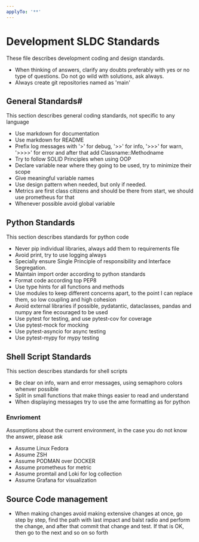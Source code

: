 ```yaml
---
applyTo: '**'
---
```


# Development SLDC Standards
These file describes development coding and design standards.

* When thinking of answers, clarify any doubts preferably with yes or no type of questions. Do not go wild with solutions, ask always.
* Always create git repositories named as 'main'

## General Standards#
This section describes general coding standards, not specific to any language

* Use markdown for documentation
* Use markdown for README
* Prefix log messages with '>' for debug, '>>' for info, '>>>' for warn, '>>>>' for error and after that add Classname::Methodname
* Try to follow SOLID Principles when using OOP
* Declare variable near where they going to be used, try to minimize their scope
* Give meaningful variable names
* Use design pattern when needed, but only if needed.
* Metrics are first class citizens and should be there from start, we should use prometheus for that
* Whenever possible avoid global variable


## Python Standards
This section describes standards for python code

* Never pip individual libraries, always add them to requirements file
* Avoid print, try to use logging always
* Specially ensure Single Principle of responsibility and Interface Segregation.
* Maintain import order according to python standards
* Format code according top PEP8
* Use type hints for all functions and methods
* Use modules to keep different concerns apart, to the point I can replace them, so low coupling and high cohesion
* Avoid external libraries if possible, pydatantic, dataclasses, pandas and numpy are fine ecouraged to be used
* Use pytest for testing, and use pytest-cov for coverage
* Use pytest-mock for mocking
* Use pytest-asyncio for async testing
* Use pytest-mypy for mypy testing

## Shell Script Standards
This section describes standards for shell scripts

* Be clear on info, warn and error messages, using semaphoro colors whenver possible
* Split in small functions that make things easier to read and understand
* When displaying messages try to use the ame formatting as for python

### Envrioment
Assumptions about the current environment, in the case you do not know the answer, please ask

* Assume Linux Fedora
* Assume ZSH
* Assume PODMAN over DOCKER
* Assume prometheus for metric
* Assume promtail and Loki for log collection
* Assume Grafana for visualization


## Source Code management

* When making changes avoid making extensive changes at once, go step by step, find the path with last impact and balst radio and perform the change, and after that commit that change and test. If that is OK, then go to the next and so on so forth

